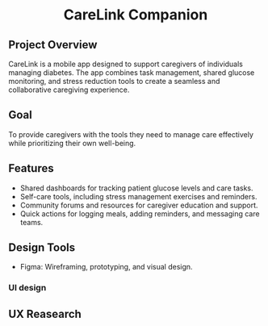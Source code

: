 <h1 align="center">CareLink Companion</h1>

## Project Overview
CareLink is a mobile app designed to support caregivers of individuals managing diabetes. The app combines task management, shared glucose monitoring, and stress reduction tools to create a seamless and collaborative caregiving experience.

## Goal 
To provide caregivers with the tools they need to manage care effectively while prioritizing their own well-being.

## Features
- Shared dashboards for tracking patient glucose levels and care tasks.
- Self-care tools, including stress management exercises and reminders.
- Community forums and resources for caregiver education and support.
- Quick actions for logging meals, adding reminders, and messaging care teams.

## Design Tools
- Figma: Wireframing, prototyping, and visual design.
### UI design

## UX Reasearch











